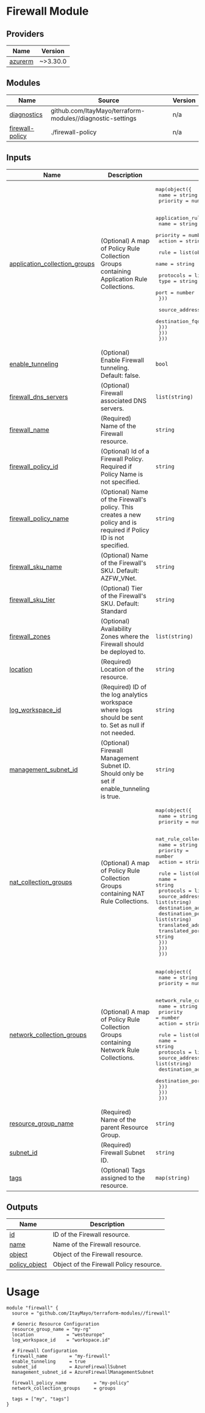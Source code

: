 <!-- BEGIN_TF_DOCS -->
# Firewall Module

## Providers

| Name | Version |
|------|---------|
| <a name="provider_azurerm"></a> [azurerm](#provider\_azurerm) | ~>3.30.0 |

## Modules

| Name | Source | Version |
|------|--------|---------|
| <a name="module_diagnostics"></a> [diagnostics](#module\_diagnostics) | github.com/ItayMayo/terraform-modules//diagnostic-settings | n/a |
| <a name="module_firewall-policy"></a> [firewall-policy](#module\_firewall-policy) | ./firewall-policy | n/a |

## Inputs

| Name | Description | Type | Default | Required |
|------|-------------|------|---------|:--------:|
| <a name="input_application_collection_groups"></a> [application\_collection\_groups](#input\_application\_collection\_groups) | (Optional) A map of Policy Rule Collection Groups containing Application Rule Collections. | <pre>map(object({<br>    name     = string<br>    priority = number<br><br>    application_rule_collections = list(object({<br>      name     = string<br>      priority = number<br>      action   = string<br><br>      rule = list(object({<br>        name = string<br><br>        protocols = list(object({<br>          type = string<br>          port = number<br>        }))<br><br>        source_addresses  = list(string)<br>        destination_fqdns = list(string)<br>      }))<br>    }))<br>  }))</pre> | `null` | no |
| <a name="input_enable_tunneling"></a> [enable\_tunneling](#input\_enable\_tunneling) | (Optional) Enable Firewall tunneling. Default: false. | `bool` | `false` | no |
| <a name="input_firewall_dns_servers"></a> [firewall\_dns\_servers](#input\_firewall\_dns\_servers) | (Optional) Firewall associated DNS servers. | `list(string)` | `null` | no |
| <a name="input_firewall_name"></a> [firewall\_name](#input\_firewall\_name) | (Required) Name of the Firewall resource. | `string` | n/a | yes |
| <a name="input_firewall_policy_id"></a> [firewall\_policy\_id](#input\_firewall\_policy\_id) | (Optional) Id of a Firewall Policy. Required if Policy Name is not specified. | `string` | `null` | no |
| <a name="input_firewall_policy_name"></a> [firewall\_policy\_name](#input\_firewall\_policy\_name) | (Optional) Name of the Firewall's policy. This creates a new policy and is required if Policy ID is not specified. | `string` | `null` | no |
| <a name="input_firewall_sku_name"></a> [firewall\_sku\_name](#input\_firewall\_sku\_name) | (Optional) Name of the Firewall's SKU. Default: AZFW\_VNet. | `string` | `"AZFW_VNet"` | no |
| <a name="input_firewall_sku_tier"></a> [firewall\_sku\_tier](#input\_firewall\_sku\_tier) | (Optional) Tier of the Firewall's SKU. Default: Standard | `string` | `"Standard"` | no |
| <a name="input_firewall_zones"></a> [firewall\_zones](#input\_firewall\_zones) | (Optional) Availability Zones where the Firewall should be deployed to. | `list(string)` | `null` | no |
| <a name="input_location"></a> [location](#input\_location) | (Required) Location of the resource. | `string` | n/a | yes |
| <a name="input_log_workspace_id"></a> [log\_workspace\_id](#input\_log\_workspace\_id) | (Required) ID of the log analytics workspace where logs should be sent to. Set as null if not needed. | `string` | n/a | yes |
| <a name="input_management_subnet_id"></a> [management\_subnet\_id](#input\_management\_subnet\_id) | (Optional) Firewall Management Subnet ID. Should only be set if enable\_tunneling is true. | `string` | `null` | no |
| <a name="input_nat_collection_groups"></a> [nat\_collection\_groups](#input\_nat\_collection\_groups) | (Optional) A map of Policy Rule Collection Groups containing NAT Rule Collections. | <pre>map(object({<br>    name     = string<br>    priority = number<br><br>    nat_rule_collections = list(object({<br>      name     = string<br>      priority = number<br>      action   = string<br><br>      rule = list(object({<br>        name                = string<br>        protocols           = list(string)<br>        source_addresses    = list(string)<br>        destination_address = string<br>        destination_ports   = list(string)<br>        translated_address  = string<br>        translated_port     = string<br>      }))<br>    }))<br>  }))</pre> | `null` | no |
| <a name="input_network_collection_groups"></a> [network\_collection\_groups](#input\_network\_collection\_groups) | (Optional) A map of Policy Rule Collection Groups containing Network Rule Collections. | <pre>map(object({<br>    name     = string<br>    priority = number<br><br>    network_rule_collections = list(object({<br>      name     = string<br>      priority = number<br>      action   = string<br><br>      rule = list(object({<br>        name                  = string<br>        protocols             = list(string)<br>        source_addresses      = list(string)<br>        destination_addresses = list(string)<br>        destination_ports     = list(string)<br>      }))<br>    }))<br>  }))</pre> | `null` | no |
| <a name="input_resource_group_name"></a> [resource\_group\_name](#input\_resource\_group\_name) | (Required) Name of the parent Resource Group. | `string` | n/a | yes |
| <a name="input_subnet_id"></a> [subnet\_id](#input\_subnet\_id) | (Required) Firewall Subnet ID. | `string` | n/a | yes |
| <a name="input_tags"></a> [tags](#input\_tags) | (Optional) Tags assigned to the resource. | `map(string)` | `null` | no |

## Outputs

| Name | Description |
|------|-------------|
| <a name="output_id"></a> [id](#output\_id) | ID of the Firewall resource. |
| <a name="output_name"></a> [name](#output\_name) | Name of the Firewall resource. |
| <a name="output_object"></a> [object](#output\_object) | Object of the Firewall resource. |
| <a name="output_policy_object"></a> [policy\_object](#output\_policy\_object) | Object of the Firewall Policy resource. |

# Usage

```
module "firewall" {
  source = "github.com/ItayMayo/terraform-modules//firewall"

  # Generic Resource Configuration
  resource_group_name = "my-rg"
  location            = "westeurope"
  log_workspace_id    = "workspace.id"

  # Firewall Configuration
  firewall_name        = "my-firewall"
  enable_tunneling     = true
  subnet_id            = AzureFirewallSubnet
  management_subnet_id = AzureFirewallManagementSubnet

  firewall_policy_name          = "my-policy"
  network_collection_groups     = groups

  tags = ["my", "tags"]
}

```
<!-- END_TF_DOCS -->